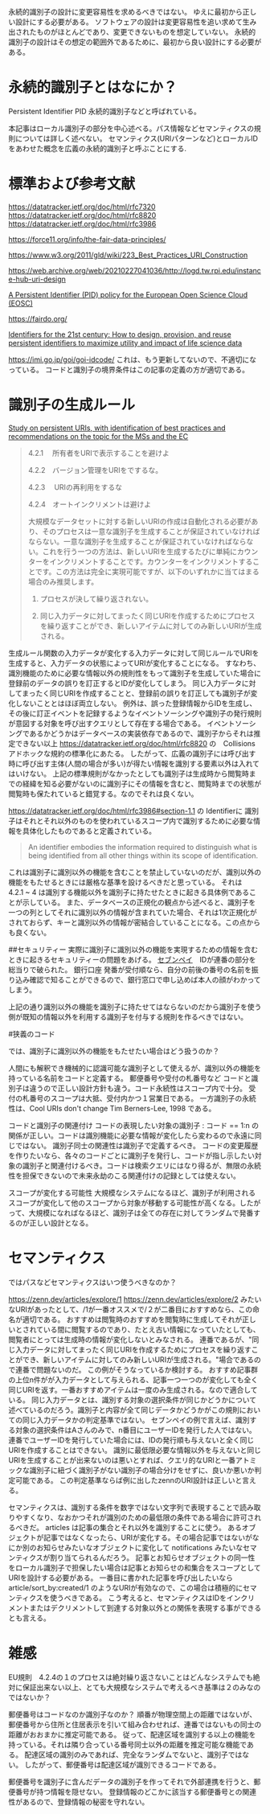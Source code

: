 永続的識別子の設計に変更容易性を求めるべきではない。
ゆえに最初から正しい設計にする必要がある。
ソフトウェアの設計は変更容易性を追い求めて生み出されたものがほとんどであり、変更できないものを想定していない。
永続的識別子の設計はその想定の範囲外であるために、最初から良い設計にする必要がある。

# 永続的識別子とはなにか？

Persistent Identifier PID 永続的識別子などと呼ばれている。

本記事はローカル識別子の部分を中心述べる。パス情報などセマンティクスの規則については詳しく述べない。
セマンティクス(URIパターンなど)とローカルIDをあわせた概念を広義の永続的識別子と呼ぶことにする.


# 標準および参考文献

https://datatracker.ietf.org/doc/html/rfc7320
https://datatracker.ietf.org/doc/html/rfc8820
https://datatracker.ietf.org/doc/html/rfc3986

https://force11.org/info/the-fair-data-principles/

https://www.w3.org/2011/gld/wiki/223_Best_Practices_URI_Construction

https://web.archive.org/web/20210227041036/http://logd.tw.rpi.edu/instance-hub-uri-design

[A Persistent Identifier (PID) policy for the European Open Science Cloud (EOSC)](
https://op.europa.eu/en/publication-detail/-/publication/35c5ca10-1417-11eb-b57e-01aa75ed71a1/language-en)

https://fairdo.org/

[Identifiers for the 21st century: How to design, provision, and reuse persistent identifiers to maximize utility and impact of life science data](
https://journals.plos.org/plosbiology/article?id=10.1371/journal.pbio.2001414)

https://imi.go.jp/goi/goi-idcode/
これは、もう更新してないので、不適切になっている。
コードと識別子の境界条件はこの記事の定義の方が適切である。

# 識別子の生成ルール

[Study on persistent URIs, with identification of
best practices and recommendations on the topic for the
MSs and the EC](
https://joinup.ec.europa.eu/sites/default/files/document/2013-02/D7.1.3%20-%20Study%20on%20persistent%20URIs.pdf)

>4.2.1 　所有者をURIで表示することを避けよ
>
>4.2.2　バージョン管理をURIをでするな。
>
> 4.2.3 　URIの再利用をするな
>
> 4.2.4　オートインクリメントは避けよ
>
> 大規模なデータセットに対する新しいURIの作成は自動化される必要があり、そのプロセスは一意な識別子を生成することが保証されていなければならない。一意な識別子を生成することが保証されていなければならない。これを行う一つの方法は、新しいURIを生成するたびに単純にカウンターをインクリメントすることです。カウンターをインクリメントすることです。この方法は完全に実現可能ですが、以下のいずれかに当てはまる場合のみ推奨します。
>
> 1. プロセスが決して繰り返されない。
>
> 2. 同じ入力データに対してまったく同じURIを作成するためにプロセスを繰り返すことができ、新しいアイテムに対してのみ新しいURIが生成される。

生成ルール関数の入力データが変化する入力データに対して同じルールでURIを生成すると、入力データの状態によってURIが変化することになる。
すなわち、識別機能のために必要な情報以外の規則性をもって識別子を生成していた場合に登録前のデータの誤りを訂正するとIDが変化してしまう。
同じ入力データに対してまったく同じURIを作成することと、登録前の誤りを訂正しても識別子が変化しないこととはほぼ両立しない。
例外は、誤った登録情報からIDを生成し、その後に訂正イベントを記録するようなイベントソーシングや識別子の発行規則が意図する対象を呼び出すクエリとして存在する場合である。
イベントソーシングであるかどうかはデータベースの実装依存であるので、識別子からそれは推定できない以上
https://datatracker.ietf.org/doc/html/rfc8820 の　Collisions　アドホックな規約の標準化にあたる。
したがって、広義の識別子には呼び出す時に呼び出す主体(人間の場合が多い)が得たい情報を識別する要素以外は入れてはいけない。
上記の標準規則がなかったとしても識別子は生成時から閲覧時までの経緯を知る必要がないのに識別子にその情報を含むと、閲覧時までの状態が閲覧時も保たれていると錯覚する。なのでそれは良くない。

https://datatracker.ietf.org/doc/html/rfc3986#section-1.1 の Identifierに
識別子はそれとそれ以外のものを使われているスコープ内で識別するために必要な情報を具体化したものであると定義されている。

>An identifier embodies the information required to distinguish what is being identified from all other things within its scope of identification.

これは識別子に識別以外の機能を含むことを禁止していないのだが、識別以外の機能をもたせるときには厳格な基準を設けるべきだと思っている。
それは　4.2.1 ~ 4 は識別する機能以外を識別子に持たせたときに起きる具体例であることが示している。
また、データベースの正規化の観点から述べると、識別子を一つの列としてそれに識別以外の情報が含まれていた場合、それは1次正規化がされておらず、キーと識別以外の情報が密結合していることになる。この点からも良くない。

##セキュリティー
実際に識別子に識別以外の機能を実現するための情報を含むときに起きるセキュリティーの問題をあげる。
[セブンペイ](https://www.businessinsider.jp/post-194660)　IDが連番の部分を総当りで破られた。
銀行口座
発番が受付順なら、自分の前後の番号の名前を振り込み確認で知ることができるので、銀行窓口で申し込めば本人の顔がわかってしまう。

上記の通り識別以外の機能を識別子に持たせてはならないのだから識別子を使う側が既知の情報以外を利用する識別子を付与する規則を作るべきではない。

#狭義のコード

では、識別子に識別以外の機能をもたせたい場合はどう扱うのか？

人間にも解釈でき機械的に認識可能な識別子として使えるが、識別以外の機能を持っている名前をコードと定義する。
郵便番号や受付の札番号など
コードと識別子は違うので正しい設計方針も違う。コード永続性はスコープ内で十分。
受付の札番号のスコープは大抵、受付内かつ１営業日である。
一方識別子の永続性は、Cool URIs don't change Tim Berners-Lee, 1998 である。

コードと識別子の関連付け
コードの表現したい対象の識別子 : コード  == 1:n
の関係が正しい。コードは識別機能に必要な情報が変化したら変わるので永遠に同じではない。
識別子同士の関連性は識別子で定義するべき。
コードの変更履歴を作りたいなら、各々のコードごとに識別子を発行し、コードが指し示したい対象の識別子と関連付けるべき。コードは検索クエリにはなり得るが、無限の永続性を担保できないので未来永劫のこる関連付けの記録としては使えない。

スコープが変化する可能性
大規模なシステムになるほど、識別子が利用されるスコープが変化して他のスコープから対象が移動する可能性が高くなる。したがって、大規模になればなるほど、識別子は全ての存在に対してランダムで発番するのが正しい設計となる。

# セマンティクス

ではパスなどセマンティクスはいつ使うべきなのか？

https://zenn.dev/articles/explore/1
https://zenn.dev/articles/explore/2
みたいなURIがあったとして、/1が一番オススメで/２が二番目におすすめなら、この命名が適切である。
おすすめは閲覧時のおすすめを閲覧時に生成してそれが正しいとされている間に閲覧するのであり、たとえ古い情報になっていたとしても、閲覧者にとっては生成時の情報が変化しないとみなされる。
連番であるが、"同じ入力データに対してまったく同じURIを作成するためにプロセスを繰り返すことができ、新しいアイテムに対してのみ新しいURIが生成される。"場合であるので連番で問題ないのだ。
この例がそうなっているか検討する。
おすすめ記事群の上位n件がが入力データとして与えられる、記事一つ一つのが変化しても全く同じURIを返す。一番おすすめアイテムは一度のみ生成される。なので適合している。
同じ入力データとは、識別する対象の選択条件が同じかどうかについて述べているのだろう。識別子と内容が全て同じデータかどうかがこの規則においての同じ入力データかの判定基準ではない。
セブンペイの例で言えば、識別する対象の選択条件はAさんのみで、n番目にユーザーIDを発行した人ではない。連番でユーザーIDを発行していた場合には、IDの発行順も与えないと全く同じURIを作成することはできない。
識別に最低限必要な情報以外を与えないと同じURIを生成することが出来ないのは悪いとすれば、クエリ的なURIと一番アトミックな識別子に紐づく識別子がない識別子の場合分けをせずに、良いか悪いか判定可能である。
この判定基準ならば例に出したzennのURI設計は正しいと言える。

セマンティクスは、識別する条件を数字ではない文字列で表現することで読み取りやすくなり、なおかつそれが識別のための最低限の条件である場合に許可されるべきだ。
articles は記事の集合とそれ以外を識別することに使う。 あるオブジェクトが記事ではなくなったら、URIが変化する。その場合記事ではないがなにか別のお知らせみたいなオブジェクトに変化して notifications みたいなセマンティクスが割り当てられるんだろう。
記事とお知らせオブジェクトの同一性をローカル識別子で担保したい場合は記事とお知らせの和集合をスコープとしてURIを設計する必要がある。
一番目に書かれた記事を呼び出したいなら article/sort_by:created/1  のようなURIが有効なので、この場合は積極的にセマンティクスを使うべきである。
こう考えると、セマンティクスはIDをインクリメントまたはデクリメントして到達する対象以外との関係を表現する事ができるとも言える。

# 雑感
EU規則　4.2.4の１のプロセスは絶対繰り返さないことはどんなシステムでも絶対に保証出来ない以上、とても大規模なシステムで考えるべき基準は２のみなのではないか？

郵便番号はコードなのか識別子なのか？
順番が物理空間上の距離ではないが、郵便番号から住所と住居表示を引いて組み合わせれば、連番ではないもの同士の距離がおおまかに推定可能である。
従って、配達区域を識別する以上の機能を持っている。それは隣り合っている番号同士以外の距離を推定可能な機能である。
配達区域の識別のみであれば、完全なランダムでないと、識別子ではない。
したがって、郵便番号は配達区域が識別できるコードである。

郵便番号を識別子に含んだデータの識別子を作ってそれで外部連携を行うと、郵便番号が持つ情報を隠せない。
登録情報のどこかに該当する郵便番号との関連性があるので、登録情報の秘密を守れない。
